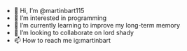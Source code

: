 - 👋 Hi, I’m @martinbart115
- 👀 I’m interested in programming
- 🌱 I’m currently learning to improve my long-term memory
- 💞️ I’m looking to collaborate on lord shady
- 📫 How to reach me ig:martinbart

<!---**dulce como candy** __aña__ ~~18 años~~
martinbart115/martinbart115 is a ✨ special ✨ repository because its `README.md` (this file) appears on your GitHub profile.
You can click the Preview link to take a look at your changes.
--->
